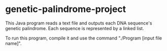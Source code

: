 # genetic-palindrome-project
This Java program reads a text file and outputs each DNA sequence's genetic palindrome. Each sequence is represented by a linked list.

To run this program, compile it and use the command "./Program [input file name]".
